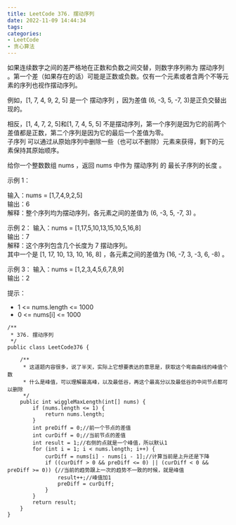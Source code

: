 ```yaml
---
title: LeetCode 376. 摆动序列
date: 2022-11-09 14:44:34
tags:
categories:
- LeetCode
- 贪心算法
---
```


如果连续数字之间的差严格地在正数和负数之间交替，则数字序列称为 摆动序列 。第一个差（如果存在的话）可能是正数或负数。仅有一个元素或者含两个不等元素的序列也视作摆动序列。

<!--more-->

例如，[1, 7, 4, 9, 2, 5] 是一个 摆动序列 ，因为差值 (6, -3, 5, -7, 3)是正负交替出现的。  

相反，[1, 4, 7, 2, 5]和[1, 7, 4, 5, 5] 不是摆动序列，第一个序列是因为它的前两个差值都是正数，第二个序列是因为它的最后一个差值为零。  
子序列 可以通过从原始序列中删除一些（也可以不删除）元素来获得，剩下的元素保持其原始顺序。  

给你一个整数数组 nums ，返回 nums 中作为 摆动序列 的 最长子序列的长度 。    


示例 1：

输入：nums = [1,7,4,9,2,5]  
输出：6  
解释：整个序列均为摆动序列，各元素之间的差值为 (6, -3, 5, -7, 3) 。  

示例 2：
输入：nums = [1,17,5,10,13,15,10,5,16,8]  
输出：7  
解释：这个序列包含几个长度为 7 摆动序列。  
其中一个是 [1, 17, 10, 13, 10, 16, 8] ，各元素之间的差值为 (16, -7, 3, -3, 6, -8) 。  

示例 3：
输入：nums = [1,2,3,4,5,6,7,8,9]  
输出：2  


提示：
* 1 <= nums.length <= 1000
* 0 <= nums[i] <= 1000


```
/**
 * 376. 摆动序列
 */
public class LeetCode376 {

    /**
     * 这道题内容很多，说了半天，实际上它想要表达的意思是，获取这个弯曲曲线的峰值个数
     * 什么是峰值，可以理解最高峰，以及最低谷，再这个最高分以及最低谷的中间节点都可以删除
     */
    public int wiggleMaxLength(int[] nums) {
        if (nums.length <= 1) {
            return nums.length;
        }
        int preDiff = 0;//前一个节点的差值
        int curDiff = 0;//当前节点的差值
        int result = 1;//右侧的点就是一个峰值，所以默认1
        for (int i = 1; i < nums.length; i++) {
            curDiff = nums[i] - nums[i - 1];//计算当前是上升还是下降
            if ((curDiff > 0 && preDiff <= 0) || (curDiff < 0 && preDiff >= 0)) {//当前的趋势跟上一次的趋势不一致的时候，就是峰值
                result++;//峰值加1
                preDiff = curDiff;
            }
        }
        return result;
    }
}
```